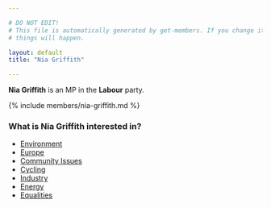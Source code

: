 ```yaml
---

# DO NOT EDIT!
# This file is automatically generated by get-members. If you change it, bad
# things will happen.

layout: default
title: "Nia Griffith"

---
```


**Nia Griffith** is an MP in the **Labour** party.

{% include members/nia-griffith.md %}

### What is Nia Griffith interested in?


* [Environment](/interests/environment.html)
* [Europe](/interests/europe.html)
* [Community Issues](/interests/community-issues.html)
* [Cycling](/interests/cycling.html)
* [Industry](/interests/industry.html)
* [Energy](/interests/energy.html)
* [Equalities](/interests/equalities.html)
